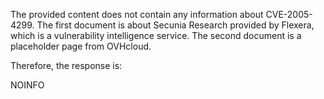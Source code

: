 The provided content does not contain any information about CVE-2005-4299. The first document is about Secunia Research provided by Flexera, which is a vulnerability intelligence service. The second document is a placeholder page from OVHcloud.

Therefore, the response is:

NOINFO